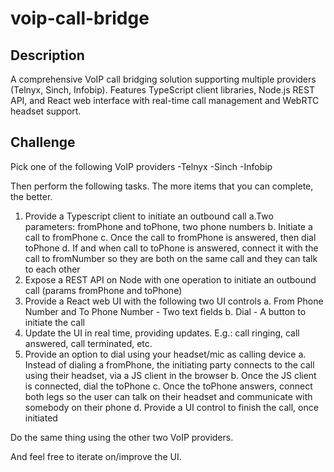 # voip-call-bridge

## Description
A comprehensive VoIP call bridging solution supporting multiple providers (Telnyx, Sinch, Infobip). Features TypeScript client libraries, Node.js REST API, and React web interface with real-time call management and WebRTC headset support.

## Challenge
Pick one of the following VoIP providers
-Telnyx
-Sinch
-Infobip

Then perform the following tasks. The more items that you can complete, the better.

1. Provide a Typescript client to initiate an outbound call
  a.Two parameters: fromPhone and toPhone, two phone numbers
  b. Initiate a call to fromPhone
  c. Once the call to fromPhone is answered, then dial toPhone
  d. If and when call to toPhone is answered, connect it with the call to fromNumber so they are both on the same call and they can talk to each other
2. Expose a REST API on Node with one operation to initiate an outbound call (params fromPhone and toPhone)
3. Provide a React web UI with the following two UI controls
  a. From Phone Number and To Phone Number - Two text fields
  b. Dial - A button to initiate the call
4. Update the UI in real time, providing updates. E.g.: call ringing, call answered, call terminated, etc.
5. Provide an option to dial using your headset/mic as calling device
  a. Instead of dialing a fromPhone, the initiating party connects to the call using their headset, via a JS client in the browser
  b. Once the JS client is connected, dial the toPhone
  c. Once the toPhone answers, connect both legs so the user can talk on their headset and communicate with somebody on their phone
  d. Provide a UI control to finish the call, once initiated

Do the same thing using the other two VoIP providers.

And feel free to iterate on/improve the UI.
